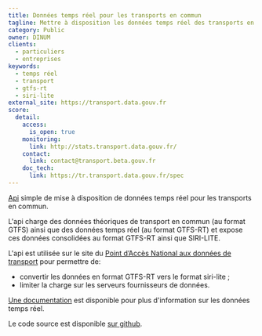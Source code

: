 ```yaml
---
title: Données temps réel pour les transports en commun
tagline: Mettre à disposition les données temps réel des transports en commun
category: Public
owner: DINUM
clients:
  - particuliers
  - entreprises
keywords:
  - temps réel
  - transport
  - gtfs-rt
  - siri-lite
external_site: https://transport.data.gouv.fr
score:
  detail:
    access:
      is_open: true
    monitoring:
      link: http://stats.transport.data.gouv.fr/
    contact:
      link: contact@transport.beta.gouv.fr
    doc_tech:
      link: https://tr.transport.data.gouv.fr/spec
---
```


[Api](http://tr.transport.data.gouv.fr/) simple de mise à disposition de données temps réel pour les transports en commun.

L'api charge des données théoriques de transport en commun (au format GTFS) ainsi que des données temps réel (au format GTFS-RT) et expose ces données consolidées au format GTFS-RT ainsi que SIRI-LITE.

L'api est utilisée sur le site du [Point d’Accès National aux données de transport](https://transport.data.gouv.fr/) pour permettre de:
* convertir les données en format GTFS-RT vers le format siri-lite ;
* limiter la charge sur les serveurs fournisseurs de données.

[Une documentation](https://doc.transport.data.gouv.fr/producteurs/temps-reel-des-transports-en-commun) est disponible pour plus d'information sur les données temps réel.

Le code source est disponible [sur github](https://github.com/etalab/transpo-rt).
